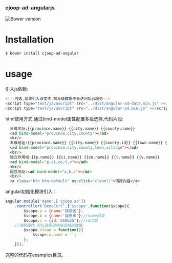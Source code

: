 ### cjoop-ad-angularjs
![Bower version](https://img.shields.io/bower/v/cjoop-ad-angular.svg)
# Installation

```sh
$ bower install cjoop-ad-angular
```

# usage
引入js依赖:
```javascript
<!--可选,如果引入该文件,前三级数据不会访问后台服务-->
<script type="text/javascript" src="../dist/angular-ad-data.min.js" ></script>
<script type="text/javascript" src="../dist/angular-ad.min.js" ></script>
```
html使用方式,通过bind-model属性配置多级选择,代码片段:
```html
  三级地址:{{province.name}} {{city.name}} {{county.name}}
  <ad bind-model="province,city,county"></ad>
  <br/>
  五级地址:{{province.name}} {{city.name}} {{county.id}} {{town.name}} {{village.name}}
  <ad bind-model="province,city,county,town,village"></ad>
  <br/>
  独立作用域:{{p.name}} {{ci.name}} {{co.name}} {{t.name}} {{v.name}}
  <ad bind-model="p,ci,co,t,v"></ad>
  <br/>
  回显地址:<ad bind-model="a,b,c"></ad>
  <br/>
  <a class="btn btn-default" ng-click="clean()">清除内容</a>
```
angular初始化模块引入：
```javascript
angular.module('demo',['cjoop.ad'])
	.controller('DemoCtrl',['$scope',function($scope){
		$scope.a = {name:'陕西省'};
		$scope.b = {name:'延安市'};//name回显
		$scope.c = {id:'610625'};//id回显
    //清除操作,可以选择清除指定级的数据
		$scope.clean = function(){
			$scope.a.name = '';
		};
	}]);
```
完整的代码在examples目录。

